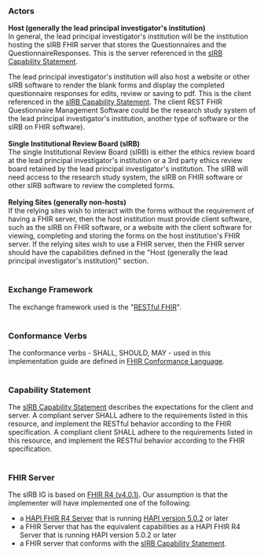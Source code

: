 
### Actors

**Host (generally the lead principal investigator's institution)**<br>
In general, the lead principal investigator's institution will be the institution hosting the sIRB FHIR server that stores the Questionnaires and the QuestionnaireResponses. This is the server referenced in the [sIRB Capability Statement](CapabilityStatement-sIRB-CapabilityStatement.html). 

The lead principal investigator's institution will also host a website or other sIRB software to render the blank forms and display the completed questionnaire responses for edits, review or saving to pdf. This is the client referenced in the [sIRB Capability Statement](CapabilityStatement-sIRB-CapabilityStatement.html).  The client REST FHIR Questionnaire Management Software could be the research study system of the lead principal investigator's institution, another type of software or the sIRB on FHIR software).
<br>
<br>
**Single Institutional Review Board (sIRB)**<br>
The single Institutional Review Board (sIRB) is either the ethics review board at the lead principal investigator's institution or a 3rd party ethics review board retained by the lead principal investigator's institution. The sIRB will need access to the research study system, the sIRB on FHIR software or other sIRB software to review the completed forms.
<br>
<br>
**Relying Sites (generally non-hosts)**<br>
If the relying sites wish to interact with the forms without the requirement of having a FHIR server, then the host institution must provide client software, such as the sIRB on FHIR software, or a website with the client software for viewing, completing and storing the forms on the host institution's FHIR server. If the relying sites wish to use a FHIR server, then the FHIR server should have the capabilities defined in the "Host (generally the lead principal investigator's institution)" section.
<br>
<br>

### Exchange Framework

The exchange framework used is the "[RESTful FHIR](https://www.hl7.org/fhir/http.html)".
<br>
<br>

### Conformance Verbs

The conformance verbs - SHALL, SHOULD, MAY - used in this implementation guide are defined in [FHIR Conformance Language](http://hl7.org/fhir/R4/conformance-rules.html#conflang0).
<br>
<br>

### Capability Statement

The [sIRB Capability Statement](CapabilityStatement-sIRB-CapabilityStatement.html) describes the expectations for the client and server. A compliant server SHALL adhere to the requirements listed in this resource, and implement the RESTful behavior according to the FHIR specification. A compliant client SHALL adhere to the requirements listed in this resource, and implement the RESTful behavior according to the FHIR specification.
<br>
<br>

### FHIR Server

The sIRB IG is based on [FHIR R4 (v4.0.1)](https://www.hl7.org/fhir/R4/). Our assumption is that the implementer will have implemented one of the following:

* a [HAPI FHIR R4 Server](https://hapifhir.io/) that is running [HAPI version 5.0.2](https://hapifhir.io/hapi-fhir/docs/getting_started/versions.html) or later
* a FHIR Server that has the equivalent capabilities as a HAPI FHIR R4 Server that is running HAPI version 5.0.2 or later
* a FHIR server that conforms with the [sIRB Capability Statement](CapabilityStatement-sIRB-CapabilityStatement.html).
